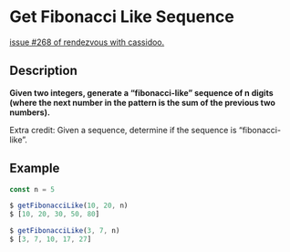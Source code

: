 # Get Fibonacci Like Sequence

[issue #268 of rendezvous with cassidoo.](https://buttondown.email/cassidoo/archive/hope-is-a-gift-you-dont-have-to-surrender-a-power/)

## Description

**Given two integers, generate a “fibonacci-like” sequence of n digits (where the next number in the pattern is the sum of the previous two numbers).**

Extra credit: Given a sequence, determine if the sequence is “fibonacci-like”.

## Example

```ts
const n = 5

$ getFibonacciLike(10, 20, n)
$ [10, 20, 30, 50, 80]

$ getFibonacciLike(3, 7, n)
$ [3, 7, 10, 17, 27]
```
